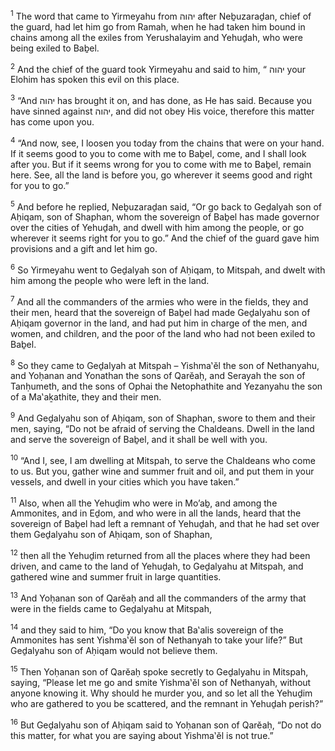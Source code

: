 <sup>1</sup> The word that came to Yirmeyahu from יהוה after Neḇuzaraḏan, chief of the guard, had let him go from Ramah, when he had taken him bound in chains among all the exiles from Yerushalayim and Yehuḏah, who were being exiled to Baḇel.

<sup>2</sup> And the chief of the guard took Yirmeyahu and said to him, “ יהוה your Elohim has spoken this evil on this place.

<sup>3</sup> “And יהוה has brought it on, and has done, as He has said. Because you have sinned against יהוה, and did not obey His voice, therefore this matter has come upon you.

<sup>4</sup> “And now, see, I loosen you today from the chains that were on your hand. If it seems good to you to come with me to Baḇel, come, and I shall look after you. But if it seems wrong for you to come with me to Baḇel, remain here. See, all the land is before you, go wherever it seems good and right for you to go.”

<sup>5</sup> And before he replied, Neḇuzaraḏan said, “Or go back to Geḏalyah son of Aḥiqam, son of Shaphan, whom the sovereign of Baḇel has made governor over the cities of Yehuḏah, and dwell with him among the people, or go wherever it seems right for you to go.” And the chief of the guard gave him provisions and a gift and let him go.

<sup>6</sup> So Yirmeyahu went to Geḏalyah son of Aḥiqam, to Mitspah, and dwelt with him among the people who were left in the land.

<sup>7</sup> And all the commanders of the armies who were in the fields, they and their men, heard that the sovereign of Baḇel had made Geḏalyahu son of Aḥiqam governor in the land, and had put him in charge of the men, and women, and children, and the poor of the land who had not been exiled to Baḇel.

<sup>8</sup> So they came to Geḏalyah at Mitspah – Yishma‛ĕl the son of Nethanyahu, and Yoḥanan and Yonathan the sons of Qarĕaḥ, and Serayah the son of Tanḥumeth, and the sons of Ophai the Netophathite and Yezanyahu the son of a Ma‛aḵathite, they and their men.

<sup>9</sup> And Geḏalyahu son of Aḥiqam, son of Shaphan, swore to them and their men, saying, “Do not be afraid of serving the Chaldeans. Dwell in the land and serve the sovereign of Baḇel, and it shall be well with you.

<sup>10</sup> “And I, see, I am dwelling at Mitspah, to serve the Chaldeans who come to us. But you, gather wine and summer fruit and oil, and put them in your vessels, and dwell in your cities which you have taken.”

<sup>11</sup> Also, when all the Yehuḏim who were in Mo’aḇ, and among the Ammonites, and in Eḏom, and who were in all the lands, heard that the sovereign of Baḇel had left a remnant of Yehuḏah, and that he had set over them Geḏalyahu son of Aḥiqam, son of Shaphan,

<sup>12</sup> then all the Yehuḏim returned from all the places where they had been driven, and came to the land of Yehuḏah, to Geḏalyahu at Mitspah, and gathered wine and summer fruit in large quantities.

<sup>13</sup> And Yoḥanan son of Qarĕaḥ and all the commanders of the army that were in the fields came to Geḏalyahu at Mitspah,

<sup>14</sup> and they said to him, “Do you know that Ba‛alis sovereign of the Ammonites has sent Yishma‛ĕl son of Nethanyah to take your life?” But Geḏalyahu son of Aḥiqam would not believe them.

<sup>15</sup> Then Yoḥanan son of Qarĕaḥ spoke secretly to Geḏalyahu in Mitspah, saying, “Please let me go and smite Yishma‛ĕl son of Nethanyah, without anyone knowing it. Why should he murder you, and so let all the Yehuḏim who are gathered to you be scattered, and the remnant in Yehuḏah perish?”

<sup>16</sup> But Geḏalyahu son of Aḥiqam said to Yoḥanan son of Qarĕaḥ, “Do not do this matter, for what you are saying about Yishma‛ĕl is not true.”


